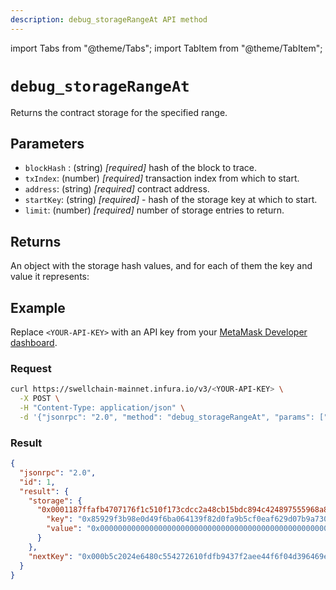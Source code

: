 ```yaml
---
description: debug_storageRangeAt API method
---
```


import Tabs from "@theme/Tabs";
import TabItem from "@theme/TabItem";

# `debug_storageRangeAt`

Returns the contract storage for the specified range.

## Parameters

- `blockHash` : (string) _[required]_ hash of the block to trace.
- `txIndex`: (number) _[required]_ transaction index from which to start.
- `address`: (string) _[required]_ contract address.
- `startKey`: (string) _[required]_ - hash of the storage key at which to start.
- `limit`: (number) _[required]_ number of storage entries to return.

## Returns

An object with the storage hash values, and for each of them the key and value it represents:

## Example

Replace `<YOUR-API-KEY>` with an API key from your [MetaMask Developer dashboard](https://developer.metamask.io/).

### Request

<Tabs>
  <TabItem value="curl" label="curl" default>

```bash
curl https://swellchain-mainnet.infura.io/v3/<YOUR-API-KEY> \
  -X POST \
  -H "Content-Type: application/json" \
  -d '{"jsonrpc": "2.0", "method": "debug_storageRangeAt", "params": ["0x7aaff18735842066baee6a2eb53961a69e67f5e012072c81c05a0fd793069a6c", 0, "0x371c7ec6D8039ff7933a2AA28EB827Ffe1F52f07", "0x0000000000000000000000000000000000000000000000000000000000000000", 1], "id": 1}'
```

  </TabItem>
</Tabs>

### Result

```json
{
  "jsonrpc": "2.0",
  "id": 1,
  "result": {
    "storage": {
      "0x0001187ffafb4707176f1c510f173cdcc2a48cb15bdc894c424897555968a831": {
        "key": "0x85929f3b98e0d49f6ba064139f82d0fa9b5cf0eaf629d07b9a7301e222a63173",
        "value": "0x00000000000000000000000000000000000000000000000000000000b478ed24"
      }
    },
    "nextKey": "0x000b5c2024e6480c554272610fdfb9437f2aee44f6f04d396469e6adbcedc03b"
  }
}
```
